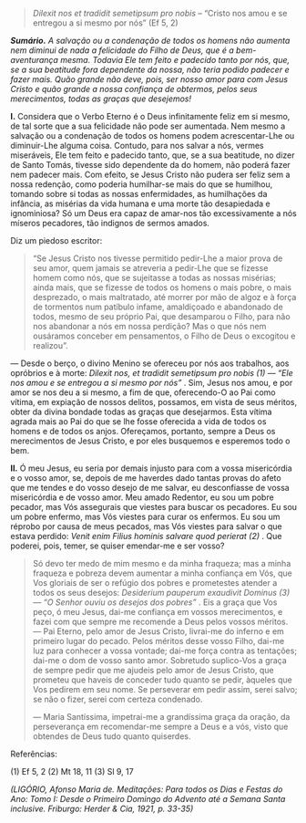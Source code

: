 > *Dilexit nos et tradidit semetipsum pro nobis* – “Cristo nos amou e se entregou a si mesmo por nós” (Ef 5, 2)

***Sumário.** A salvação ou a condenação de todos os homens não aumenta nem diminui de nada a felicidade do Filho de Deus, que é a bem-aventurança mesma. Todavia Ele tem feito e padecido tanto por nós, que, se a sua beatitude fora dependente da nossa, não teria podido padecer e fazer mais. Quão grande não deve, pois, ser nosso amor para com Jesus Cristo e quão grande a nossa confiança de obtermos, pelos seus merecimentos, todas as graças que desejemos!*

**I.** Considera que o Verbo Eterno é o Deus infinitamente feliz em si mesmo, de tal sorte que a sua felicidade não pode ser aumentada. Nem mesmo a salvação ou a condenação de todos os homens podem acrescentar-Lhe ou diminuir-Lhe alguma coisa. Contudo, para nos salvar a nós, vermes miseráveis, Ele tem feito e padecido tanto, que, se a sua beatitude, no dizer de Santo Tomás, tivesse sido dependente da do homem, não poderá fazer nem padecer mais. Com efeito, se Jesus Cristo não pudera ser feliz sem a nossa redenção, como poderia humilhar-se mais do que se humilhou, tomando sobre si todas as nossas enfermidades, as humilhações da infância, as misérias da vida humana e uma morte tão desapiedada e ignominiosa? Só um Deus era capaz de amar-nos tão excessivamente a nós míseros pecadores, tão indignos de sermos amados.

Diz um piedoso escritor:

> “Se Jesus Cristo nos tivesse permitido pedir-Lhe a maior prova de seu amor, quem jamais se atreveria a pedir-Lhe que se fizesse homem como nós, que se sujeitasse a todas as nossas misérias; ainda mais, que se fizesse de todos os homens o mais pobre, o mais desprezado, o mais maltratado, até morrer por mão de algoz e à força de tormentos num patíbulo infame, amaldiçoado e abandonado de todos, mesmo de seu próprio Pai, que desamparou o Filho, para não nos abandonar a nós em nossa perdição? Mas o que nós nem ousáramos conceber em pensamentos, o Filho de Deus o excogitou e realizou”.

— Desde o berço, o divino Menino se ofereceu por nós aos trabalhos, aos opróbrios e à morte: *Dilexit nos, et tradidit semetipsum pro nobis (1) — “Ele nos amou e se entregou a si mesmo por nós”* . Sim, Jesus nos amou, e por amor se nos deu a si mesmo, a fim de que, oferecendo-O ao Pai como vítima, em expiação de nossos delitos, possamos, em vista de seus méritos, obter da divina bondade todas as graças que desejarmos. Esta vítima agrada mais ao Pai do que se lhe fosse oferecida a vida de todos os homens e de todos os anjos. Ofereçamos, portanto, sempre a Deus os merecimentos de Jesus Cristo, e por eles busquemos e esperemos todo o bem.

**II.** Ó meu Jesus, eu seria por demais injusto para com a vossa misericórdia e o vosso amor, se, depois de me haverdes dado tantas provas do afeto que me tendes e do vosso desejo de me salvar, eu desconfiasse de vossa misericórdia e de vosso amor. Meu amado Redentor, eu sou um pobre pecador, mas Vós assegurais que viestes para buscar os pecadores. Eu sou um pobre enfermo, mas Vós viestes para curar os enfermos. Eu sou um réprobo por causa de meus pecados, mas Vós viestes para salvar o que estava perdido: *Venit enim Filius hominis salvare quod perierat (2)* . Que poderei, pois, temer, se quiser emendar-me e ser vosso?

> Só devo ter medo de mim mesmo e da minha fraqueza; mas a minha fraqueza e pobreza devem aumentar a minha confiança em Vós, que Vos gloriais de ser o refúgio dos pobres e prometestes atender a todos os seus desejos: *Desiderium pauperum exaudivit Dominus (3) — “O Senhor ouviu os desejos dos pobres”* . Eis a graça que Vos peço, ó meu Jesus, dai-me confiança em vossos merecimentos, e fazei com que sempre me recomende a Deus pelos vossos méritos. — Pai Eterno, pelo amor de Jesus Cristo, livrai-me do inferno e em primeiro lugar do pecado. Pelos méritos desse vosso Filho, dai-me luz para conhecer a vossa vontade; dai-me força contra as tentações; dai-me o dom de vosso santo amor. Sobretudo suplico-Vos a graça de sempre pedir que me ajudeis pelo amor de Jesus Cristo, que prometeu que haveis de conceder tudo quanto se pedir, àqueles que Vos pedirem em seu nome. Se perseverar em pedir assim, serei salvo; se não o fizer, serei com certeza condenado.
>
> — Maria Santíssima, impetrai-me a grandíssima graça da oração, da perseverança em recomendar-me sempre a Deus e a vós, visto que obtendes de Deus tudo quanto quiserdes.

Referências:

\(1\) Ef 5, 2 (2) Mt 18, 11 (3) Sl 9, 17

*(LIGÓRIO, Afonso Maria de. Meditações: Para todos os Dias e Festas do Ano: Tomo I: Desde o Primeiro Domingo do Advento até a Semana Santa inclusive. Friburgo: Herder & Cia, 1921, p. 33-35)*
